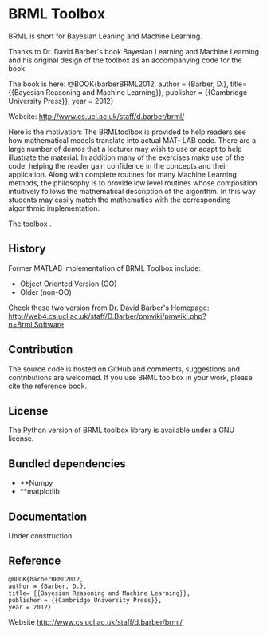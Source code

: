BRML Toolbox
======

BRML is short for Bayesian Leaning and Machine Learning.

Thanks to Dr. David Barber's book Bayesian Learning and Machine Learning and his original design of the toolbox as an accompanying code for the book.

The book is here:
	@BOOK{barberBRML2012,
	author = {Barber, D.},
	title= {{Bayesian Reasoning and Machine Learning}},
	publisher = {{Cambridge University Press}},
	year = 2012}

Website:
	http://www.cs.ucl.ac.uk/staff/d.barber/brml/
	
Here is the motivation:
	The BRMLtoolbox is provided to help readers see how mathematical models translate into actual MAT-
	LAB code. There are a large number of demos that a lecturer may wish to use or adapt to help illustrate
	the material. In addition many of the exercises make use of the code, helping the reader gain confidence
	in the concepts and their application. Along with complete routines for many Machine Learning methods,
	the philosophy is to provide low level routines whose composition intuitively follows the mathematical description
	of the algorithm. In this way students may easily match the mathematics with the corresponding
	algorithmic implementation.

The toolbox .


History
-------

Former MATLAB implementation of BRML Toolbox include:

 * Object Oriented Version (OO)
 * Older (non-OO)

 Check these two version from Dr. David Barber's Homepage:
 http://web4.cs.ucl.ac.uk/staff/D.Barber/pmwiki/pmwiki.php?n=Brml.Software

Contribution
-------
The source code is hosted on GitHub and comments, suggestions and contributions are welcomed.
If you use BRML toolbox in your work, please cite the reference book.

License
-------
The Python version of BRML toolbox library is available under a GNU license.

Bundled dependencies
-------
- **Numpy
- **matplotlib

Documentation
-------
Under construction

Reference
-------
	@BOOK{barberBRML2012,
	author = {Barber, D.},
	title= {{Bayesian Reasoning and Machine Learning}},
	publisher = {{Cambridge University Press}},
	year = 2012}

Website
	http://www.cs.ucl.ac.uk/staff/d.barber/brml/
 
 

 
